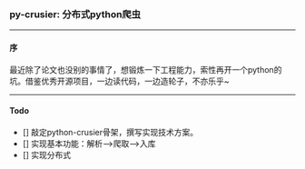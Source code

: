 ###  **py-crusier**: 分布式python爬虫

---

#### 序

最近除了论文也没别的事情了，想锻炼一下工程能力，索性再开一个python的坑。借鉴优秀开源项目，一边读代码，一边造轮子，不亦乐乎~

---

#### Todo

- [] 敲定python-crusier骨架，撰写实现技术方案。
- [] 实现基本功能：解析-->爬取-->入库
- [] 实现分布式
